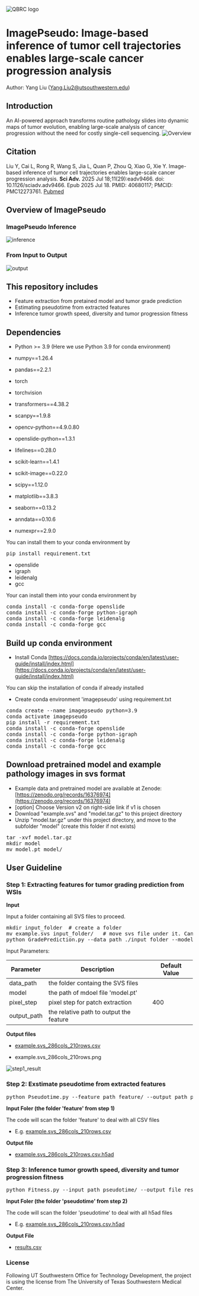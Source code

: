 ![QBRC logo](./assets/qbrc-logo.png)
# ImagePseudo: Image-based inference of tumor cell trajectories enables large-scale cancer progression analysis

Author: Yang Liu (Yang.Liu2@utsouthwestern.edu)


## Introduction

An AI-powered approach transforms routine pathology slides into dynamic maps of tumor evolution, enabling large-scale analysis of cancer progression without the need for costly single-cell sequencing.
![Overview](./assets/project_overview.png)

## Citation
 Liu Y, Cai L, Rong R, Wang S, Jia L, Quan P, Zhou Q, Xiao G, Xie Y. Image-based inference of tumor cell trajectories enables large-scale cancer progression analysis. **Sci Adv.** 2025 Jul 18;11(29):eadv9466. doi: 10.1126/sciadv.adv9466. Epub 2025 Jul 18. PMID: 40680117; PMCID: PMC12273761. [Pubmed](https://pubmed.ncbi.nlm.nih.gov/40680117/)

## Overview of ImagePseudo

### ImagePseudo Inference
![inference](./assets/imagepseudo_inference.png)

### From Input to Output
![output](./assets/result.jpg)

## This repository includes
* Feature extraction from pretained model and tumor grade prediction
* Estimating pseudotime from extracted features
* Inference tumor growth speed, diversity and tumor progression fitness

## Dependencies

* Python >= 3.9 (Here we use Python 3.9 for conda environment)

* numpy==1.26.4
* pandas==2.2.1
* torch
* torchvision
* transformers==4.38.2
* scanpy==1.9.8
* opencv-python==4.9.0.80
* openslide-python==1.3.1
* lifelines==0.28.0
* scikit-learn==1.4.1
* scikit-image==0.22.0
* scipy==1.12.0
* matplotlib==3.8.3
* seaborn==0.13.2
* anndata==0.10.6
* numexpr==2.9.0

You can install them to your conda environment by
<pre>
pip install requirement.txt
</pre>

* openslide
* igraph
* leidenalg
* gcc

Your can install them into your conda environment by
<pre>
conda install -c conda-forge openslide
conda install -c conda-forge python-igraph
conda install -c conda-forge leidenalg
conda install -c conda-forge gcc
</pre>


## Build up conda environment

* Install Conda [https://docs.conda.io/projects/conda/en/latest/user-guide/install/index.html](https://docs.conda.io/projects/conda/en/latest/user-guide/install/index.html)

You can skip the installation of conda if already installed

* Create conda environment 'imagepseudo' using requirement.txt
<pre>
conda create --name imagepseudo python=3.9
conda activate imagepseudo
pip install -r requirement.txt
conda install -c conda-forge openslide
conda install -c conda-forge python-igraph
conda install -c conda-forge leidenalg
conda install -c conda-forge gcc
</pre>

## Download pretrained model and example pathology images in svs format

* Example data and pretrained model are available at Zenode: [https://zenodo.org/records/16376974](https://zenodo.org/records/16376974)
* [option] Choose Version v2 on right-side link if v1 is chosen
* Download "example.svs" and "model.tar.gz" to this project directory
* Unzip "model.tar.gz" under this project directory, and move to the subfolder "model" (create this folder if not exists)
<pre>
tar -xvf model.tar.gz
mkdir model
mv model.pt model/
</pre>
 
## User Guideline

### Step 1: Extracting features for tumor grading prediction from WSIs

**Input**

Input a folder containing all SVS files to proceed.

<pre>
mkdir input_folder  # create a folder
mv example.svs input_folder/   # move svs file under it. Can be many
python GradePrediction.py --data_path ./input_folder --model model/model.pt --output_path feature/
</pre>

Input Parameters:

| Parameter | Description | Default Value |
| --------- | ----------- | ------------ |
| data_path | the folder containg the SVS files | |
| model | the path of mdoel file 'model.pt' | |
| pixel_step | pixel step for patch extraction | 400 |
| output_path | the relative path to output the feature | |


**Output files**

- [example.svs_286cols_210rows.csv](./example_result/example.svs_286cols_210rows.csv)

- example.svs_286cols_210rows.png

![step1_result](./example_result/example.svs_286cols_210rows.png)


### Step 2: Exstimate pseudotime from extracted features
<pre>
python Pseudotime.py --feature_path feature/ --output_path pseudotime/
</pre>

**Input Foler (the folder 'feature' from step 1)**

The code will scan the folder 'feature' to deal with all CSV files

- E.g. [example.svs_286cols_210rows.csv](./example_result/example.svs_286cols_210rows.csv)

**Output file**

- [example.svs_286cols_210rows.csv.h5ad](./example_result/example.svs_286cols_210rows.csv.h5ad)


### Step 3: Inference tumor growth speed, diversity and tumor progression fitness
<pre>
python Fitness.py --input_path pseudotime/ --output_file results.csv
</pre>

**Input Foler (the folder 'pseudotime' from step 2)**

The code will scan the folder 'pseudotime' to deal with all h5ad files

- E.g. [example.svs_286cols_210rows.csv.h5ad](./example_result/example.svs_286cols_210rows.csv)

**Output File**

- [results.csv](./example_result/results.csv)


### License
Following UT Southwestern Office for Technology Development, the project is using the license from The University of Texas Southwestern Medical Center.
